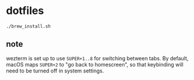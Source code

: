 # dotfiles

`./brew_install.sh`

## note

wezterm is set up to use `SUPER+1..8` for switching between tabs.
By default, macOS maps `SUPER+2` to "go back to homescreen", so that keybinding will need to be turned off in system settings.
